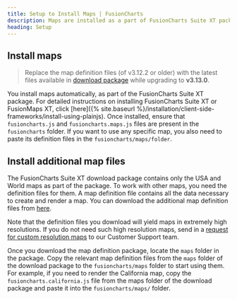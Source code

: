 ```yaml
---
title: Setup to Install Maps | FusionCharts
description: Maps are installed as a part of FusionCharts Suite XT package. Once installed, ensure that fusioncharts.js and fusioncharts.maps.js files are present in folder
heading: Setup
---
```


## Install maps

> Replace the map definition files (of v3.12.2 or older) with the latest files available in [download package](https://www.fusioncharts.com/download/) while upgrading to __v3.13.0__.

You install maps automatically, as part of the FusionCharts Suite XT package. For detailed instructions on installing FusionCharts Suite XT or FusionMaps XT, click [here]({% site.baseurl %}/installation/client-side-frameworks/install-using-plainjs). Once installed, ensure that `fusioncharts.js` and `fusioncharts.maps.js` files are present in the `fusioncharts` folder. If you want to use any specific map, you also need to paste its definition files in the `fusioncharts/maps/folder`.

## Install additional map files

The FusionCharts Suite XT download package contains only the USA and World maps as part of the package. To work with other maps, you need the definition files for them. A map definition file contains all the data necessary to create and render a map. You can download the additional map definition files from [here](https://www.fusioncharts.com/download/map-definition-files).

Note that the definition files you download will yield maps in extremely high resolutions. If you do not need such high resolution maps, send in a [request for custom resolution maps](https://www.fusioncharts.com/download/map-definition-files) to our Customer Support team.

Once you download the map definition package, locate the `maps` folder in the package. Copy the relevant map definition files from the `maps` folder of the download package to the `fusioncharts/maps` folder to start using them. For example, if you need to render the California map, copy the `fusioncharts.california.js` file from the maps folder of the download package and paste it into the `fusioncharts/maps/` folder.